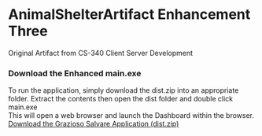 # AnimalShelterArtifact Enhancement Three
Original Artifact from CS-340 Client Server Development


### Download the Enhanced main.exe
To run the application, simply download the dist.zip into an appropriate folder. Extract the contents then open the dist folder and double click main.exe <br>
This will open a web browser and launch the Dashboard within the browser.<br>
[Download the Grazioso Salvare Application (dist.zip)](https://github.com/AnthonyBaratti/EnhancementThree/releases/latest)

